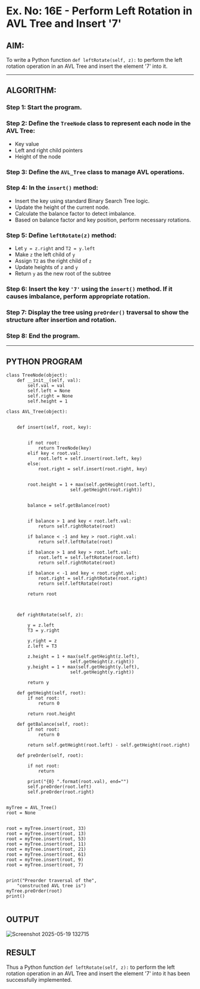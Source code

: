 # Ex. No: 16E - Perform Left Rotation in AVL Tree and Insert '7'

## AIM:
To write a Python function `def leftRotate(self, z):` to perform the left rotation operation in an AVL Tree and insert the element '7' into it.

---

## ALGORITHM:

### Step 1: Start the program.

### Step 2: Define the `TreeNode` class to represent each node in the AVL Tree:
- Key value
- Left and right child pointers
- Height of the node

### Step 3: Define the `AVL_Tree` class to manage AVL operations.

### Step 4: In the `insert()` method:
- Insert the key using standard Binary Search Tree logic.
- Update the height of the current node.
- Calculate the balance factor to detect imbalance.
- Based on balance factor and key position, perform necessary rotations.

### Step 5: Define `leftRotate(z)` method:
- Let `y = z.right` and `T2 = y.left`
- Make `z` the left child of `y`
- Assign `T2` as the right child of `z`
- Update heights of `z` and `y`
- Return `y` as the new root of the subtree

### Step 6: Insert the key `'7'` using the `insert()` method. If it causes imbalance, perform appropriate rotation.

### Step 7: Display the tree using `preOrder()` traversal to show the structure after insertion and rotation.

### Step 8: End the program.

---

## PYTHON PROGRAM

```
class TreeNode(object):
	def __init__(self, val):
		self.val = val
		self.left = None
		self.right = None
		self.height = 1

class AVL_Tree(object):


	def insert(self, root, key):
	
	
		if not root:
			return TreeNode(key)
		elif key < root.val:
			root.left = self.insert(root.left, key)
		else:
			root.right = self.insert(root.right, key)

	
		root.height = 1 + max(self.getHeight(root.left),
						self.getHeight(root.right))

	
		balance = self.getBalance(root)

	
		if balance > 1 and key < root.left.val:
			return self.rightRotate(root)

		if balance < -1 and key > root.right.val:
			return self.leftRotate(root)

		if balance > 1 and key > root.left.val:
			root.left = self.leftRotate(root.left)
			return self.rightRotate(root)

		if balance < -1 and key < root.right.val:
			root.right = self.rightRotate(root.right)
			return self.leftRotate(root)

		return root



	def rightRotate(self, z):

		y = z.left
		T3 = y.right

		y.right = z
		z.left = T3

		z.height = 1 + max(self.getHeight(z.left),
						self.getHeight(z.right))
		y.height = 1 + max(self.getHeight(y.left),
						self.getHeight(y.right))

		return y

	def getHeight(self, root):
		if not root:
			return 0

		return root.height

	def getBalance(self, root):
		if not root:
			return 0

		return self.getHeight(root.left) - self.getHeight(root.right)

	def preOrder(self, root):

		if not root:
			return

		print("{0} ".format(root.val), end="")
		self.preOrder(root.left)
		self.preOrder(root.right)


myTree = AVL_Tree()
root = None


root = myTree.insert(root, 33)
root = myTree.insert(root, 13)
root = myTree.insert(root, 53)
root = myTree.insert(root, 11)
root = myTree.insert(root, 21)
root = myTree.insert(root, 61)
root = myTree.insert(root, 9)
root = myTree.insert(root, 7)


print("Preorder traversal of the",
	"constructed AVL tree is")
myTree.preOrder(root)
print()


```

## OUTPUT
![Screenshot 2025-05-19 132715](https://github.com/user-attachments/assets/4b492a94-ca37-4ee2-b7a5-94f071ac32eb)

## RESULT
Thus a Python function `def leftRotate(self, z):` to perform the left rotation operation in an AVL Tree and insert the element '7' into it has been successfully implemented.


